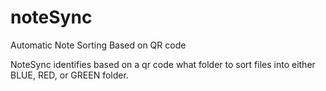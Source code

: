 # noteSync
Automatic Note Sorting Based on QR code

NoteSync identifies based on a qr code what folder to sort files into either BLUE, 
RED, or GREEN folder.

